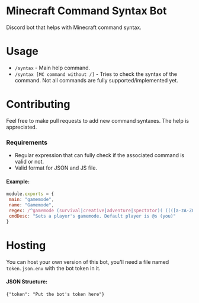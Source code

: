 # Minecraft Command Syntax Bot
 Discord bot that helps with Minecraft command syntax.
# Usage
 * `/syntax` - Main help command.<br>
 * `/syntax [MC command without /]` - Tries to check the syntax of the command. Not all commands are fully supported/implemented yet.
# Contributing
 Feel free to make pull requests to add new command syntaxes. The help is appreciated.
 ### Requirements
  * Regular expression that can fully check if the associated command is valid or not.
  * Valid format for JSON and JS file.
 #### Example:
 ```js
 module.exports = {
  main: "gamemode",
  name: "Gamemode",
  regex: /^gamemode (survival|creative|adventure|spectator)( ((([a-zA-Z0-9_]){3,16})|(@s|@a|@p|@r)))?/,
  cmdDesc: "Sets a player's gamemode. Default player is @s (you)"
}
```
# Hosting
 You can host your own version of this bot, you'll need a file named `token.json.env` with the bot token in it.
 #### JSON Structure:
  ```
  {"token": "Put the bot's token here"}
  ```
